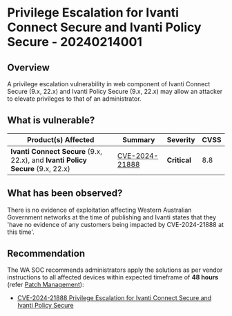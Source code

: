 # Privilege Escalation for Ivanti Connect Secure and Ivanti Policy Secure - 20240214001

## Overview

A privilege escalation vulnerability in web component of Ivanti Connect Secure (9.x, 22.x) and Ivanti Policy Secure (9.x, 22.x) may allow an attacker to elevate privileges to that of an administrator.

## What is vulnerable?

| Product(s) Affected                                                             | Summary                                                           | Severity     | CVSS |
| ------------------------------------------------------------------------------- | ----------------------------------------------------------------- | ------------ | ---- |
| **Ivanti Connect Secure** (9.x, 22.x), and **Ivanti Policy Secure** (9.x, 22.x) | [CVE-2024-21888](https://nvd.nist.gov/vuln/detail/CVE-2024-21888) | **Critical** | 8.8  |

## What has been observed?

There is no evidence of exploitation affecting Western Australian Government networks at the time of publishing and Ivanti states that they 'have no evidence of any customers being impacted by CVE-2024-21888 at this time'.

## Recommendation

The WA SOC recommends administrators apply the solutions as per vendor instructions to all affected devices within expected timeframe of **48 hours** (refer [Patch Management](../guidelines/patch-management.md)):

- [CVE-2024-21888 Privilege Escalation for Ivanti Connect Secure and Ivanti Policy Secure ](https://forums.ivanti.com/s/article/CVE-2024-21888-Privilege-Escalation-for-Ivanti-Connect-Secure-and-Ivanti-Policy-Secure?language=en_US)
